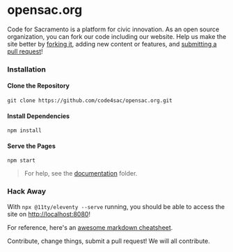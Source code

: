 opensac.org
=====================

Code for Sacramento is a platform for civic innovation. As an open source organization, you can fork our code including our website. Help us make the site better by [forking it](https://help.github.com/articles/fork-a-repo/), adding new content or features, and [submitting a pull request](https://help.github.com/articles/creating-a-pull-request/)!

### Installation

#### Clone the Repository
`git clone https://github.com/code4sac/opensac.org.git`

#### Install Dependencies
`npm install`

#### Serve the Pages
`npm start`

> For help, see the [documentation](/documentation) folder.

### Hack Away

With `npx @11ty/eleventy --serve` running, you should be able to access the site on [http://localhost:8080](http://localhost:8080)!

For reference, here's an [awesome markdown cheatsheet](https://github.com/adam-p/markdown-here/wiki/Markdown-Cheatsheet).

Contribute, change things, submit a pull request! We will all contribute.
